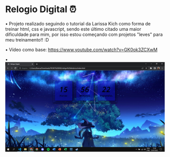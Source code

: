 # Relogio Digital ⏰


  • Projeto realizado seguindo o tutorial da Larissa Kich como forma de treinar html, css e javascript, sendo este último citado uma maior dificuldade para mim, por isso estou começando com projetos "leves" para meu treinamento!! :D 
  
  • Vídeo como base: https://www.youtube.com/watch?v=GK0ok3ZCXwM

  • <img src="PRINTSCREEN.png">
